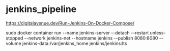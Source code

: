 # jenkins_pipeline


https://digitalavenue.dev/Run-Jenkins-On-Docker-Compose/

sudo docker container run --name jenkins-server --detach --restart unless-stopped --network jenkins-net --hostname jenkins --publish 8080:8080 --volume jenkins-data:/var/jenkins_home jenkins/jenkins:lts



